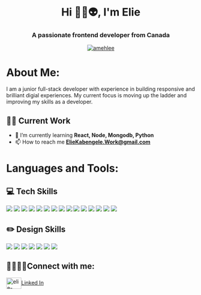 <h1 align="center">Hi 🦑🐙👽, I'm Elie</h1>
<h3 align="center">A passionate frontend developer from Canada</h3>

<p align="center"> <a href="https://github.com/ryo-ma/github-profile-trophy"><img src="https://github-profile-trophy.vercel.app/?username=amehlee&row=1&no-frame=true" alt="amehlee" /></a> </p>

<h1 align="left">About Me:</h1>
I am a junior full-stack developer with experience in building responsive and brilliant digial experiences. My current focus is moving up the ladder and improving my skills as a developer.

## ✍🏾 Current Work

- 🌱 I’m currently learning **React, Node, Mongodb, Python**
- 📫 How to reach me **ElieKabengele.Work@gmail.com**

<h1 align="left">Languages and Tools:</h1>

## 💻 Tech Skills

<img src="https://img.shields.io/badge/Java-ED8B00?style=for-the-badge&logo=java&logoColor=white"/></a>
<img src="https://img.shields.io/badge/C%23-239120?style=for-the-badge&logo=c-sharp&logoColor=white"/></a>
<img src="https://img.shields.io/badge/Python-14354C?style=for-the-badge&logo=python&logoColor=whit"/></a>
<img src="https://img.shields.io/badge/HTML5-E34F26?style=for-the-badge&logo=html5&logoColor=white"/></a>
<img src="https://img.shields.io/badge/CSS3-1572B6?style=for-the-badge&logo=css3&logoColor=white"/></a>
<img src="https://img.shields.io/badge/JavaScript-F7DF1E?style=for-the-badge&logo=javascript&logoColor=black"/></a>
<img src="https://img.shields.io/badge/React-20232A?style=for-the-badge&logo=react&logoColor=61DAFB"/></a>
<img src="https://img.shields.io/badge/Node.js-43853D?style=for-the-badge&logo=node.js&logoColor=white"/></a>
<img src="https://img.shields.io/badge/Spring-6DB33F?style=for-the-badge&logo=spring&logoColor=white"/></a>
<img src="https://img.shields.io/badge/Express.js-404D59?style=for-the-badge"/></a>
<img src="https://img.shields.io/badge/Oracle-F80000?style=for-the-badge&logo=Oracle&logoColor=white"/></a>
<img src="https://img.shields.io/badge/MySQL-00000F?style=for-the-badge&logo=mysql&logoColor=white"/></a>
<img src="https://img.shields.io/badge/MongoDB-4EA94B?style=for-the-badge&logo=mongodb&logoColor=white"/></a>
<img src="https://img.shields.io/badge/Unity-100000?style=for-the-badge&logo=unity&logoColor=white"/></a>
<img src="https://img.shields.io/badge/Lua-2C2D72?style=for-the-badge&logo=lua&logoColor=white"/></a>

## ✏️ Design Skills

<img src="https://img.shields.io/badge/Adobe%20Creative%20Cloud-DA1F26?style=for-the-badge&logo=Adobe%20Creative%20Cloud&logoColor=white"/></a>
<img src="https://img.shields.io/badge/Adobe%20XD-470137?style=for-the-badge&logo=Adobe%20XD&logoColor=#FF61F6"/></a>
<img src="https://img.shields.io/badge/Figma-F24E1E?style=for-the-badge&logo=figma&logoColor=white"/></a>
<img src="https://img.shields.io/badge/Bootstrap-563D7C?style=for-the-badge&logo=bootstrap&logoColor=white"/></a>
<img src="https://img.shields.io/badge/Material--UI-0081CB?style=for-the-badge&logo=material-ui&logoColor=white"/></a>
<img src="https://img.shields.io/badge/Tailwind_CSS-38B2AC?style=for-the-badge&logo=tailwind-css&logoColor=whit"/></a>
<img src="https://img.shields.io/badge/Krita-203759?style=for-the-badge&logo=krita&logoColor=EEF37B"/></a>

## 🫱🏼‍🫲🏾Connect with me:

<p align="left">
  <a href="https://linkedin.com/in/elie-kabengele-492475204" target="blank"><img align="center" src="https://raw.githubusercontent.com/rahuldkjain/github-profile-readme-generator/master/src/images/icons/Social/linked-in-alt.svg" alt="elie-kabengele-492475204" height="30" width="40" />Linked In</a>
</p>


<!-- shield icons from: "https://dev.to/envoy_/150-badges-for-github-pnk"-->
<!-- additional shield icons (more specific): "https://github.com/Ileriayo/markdown-badges"-->

